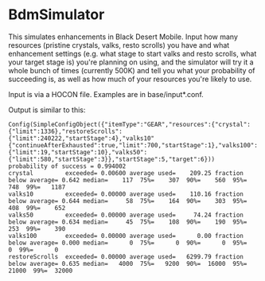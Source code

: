 # BdmSimulator
This simulates enhancements in Black Desert Mobile.  Input how many resources (pristine crystals, valks, resto scrolls) you have and what enhancement settings
(e.g. what stage to start valks and resto scrolls, what your target stage is) you're planning on using, and the simulator will try it a whole bunch of times
(currently 500K) and tell you what your probability of succeeding is, as well as how much of your resources you're likely to use.

Input is via a HOCON file.  Examples are in base/input*.conf.

Output is similar to this:

    Config(SimpleConfigObject({"itemType":"GEAR","resources":{"crystal":{"limit":1336},"restoreScrolls":{"limit":240222,"startStage":4},"valks10"{"continueAfterExhausted":true,"limit":700,"startStage":1},"valks100":{"limit":19,"startStage":10},"valks50":{"limit":580,"startStage":3}},"startStage":5,"target":6}))
    probability of success = 0.994002
    crystal         exceeded= 0.00600 average used=    209.25 fraction below average= 0.642 median=    117  75%=    307  90%=    560  95%=    748  99%=   1187 
    valks10         exceeded= 0.00000 average used=    110.16 fraction below average= 0.644 median=     58  75%=    164  90%=    303  95%=    408  99%=    652 
    valks50         exceeded= 0.00000 average used=     74.24 fraction below average= 0.634 median=     45  75%=    108  90%=    190  95%=    253  99%=    390 
    valks100        exceeded= 0.00000 average used=      0.00 fraction below average= 0.000 median=      0  75%=      0  90%=      0  95%=      0  99%=      0 
    restoreScrolls  exceeded= 0.00000 average used=   6299.79 fraction below average= 0.635 median=   4000  75%=   9200  90%=  16000  95%=  21000  99%=  32000 
